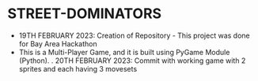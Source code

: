 # STREET-DOMINATORS
- 19TH FEBRUARY 2023: Creation of Repository - This project was done for Bay Area Hackathon
- This is a Multi-Player Game, and it is built using PyGame Module (Python).
. 20TH FEBRUARY 2023: Commit with working game with 2 sprites and each having 3 movesets
